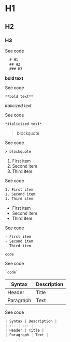 # H1
## H2
### H3

<auro-accordion lowProfile justifyRight>
<span slot="trigger">See code</span>

```html
  # H1
  ## H2
  ### H3
```

</auro-accordion>

**bold text**

<auro-accordion lowProfile justifyRight>
<span slot="trigger">See code</span>

```html
**bold text**
```

</auro-accordion>

*italicized text*

<auro-accordion lowProfile justifyRight>
<span slot="trigger">See code</span>

```html
*italicized text*
```

</auro-accordion>

> blockquote

<auro-accordion lowProfile justifyRight>
<span slot="trigger">See code</span>

```html
> blockquote
```

</auro-accordion>

1. First item
1. Second item
1. Third item

<auro-accordion lowProfile justifyRight>
<span slot="trigger">See code</span>

```html
1. First item
1. Second item
1. Third item
```

</auro-accordion>

- First item
- Second item
- Third item

<auro-accordion lowProfile justifyRight>
<span slot="trigger">See code</span>

```html
- First item
- Second item
- Third item
```

</auro-accordion>

`code`

<auro-accordion lowProfile justifyRight>
<span slot="trigger">See code</span>

```html
`code`
```

</auro-accordion>

| Syntax | Description |
| --- | --- |
| Header | Title |
| Paragraph | Text |

<auro-accordion lowProfile justifyRight>
<span slot="trigger">See code</span>

```html
| Syntax | Description |
| --- | --- |
| Header | Title |
| Paragraph | Text |
```

</auro-accordion>
